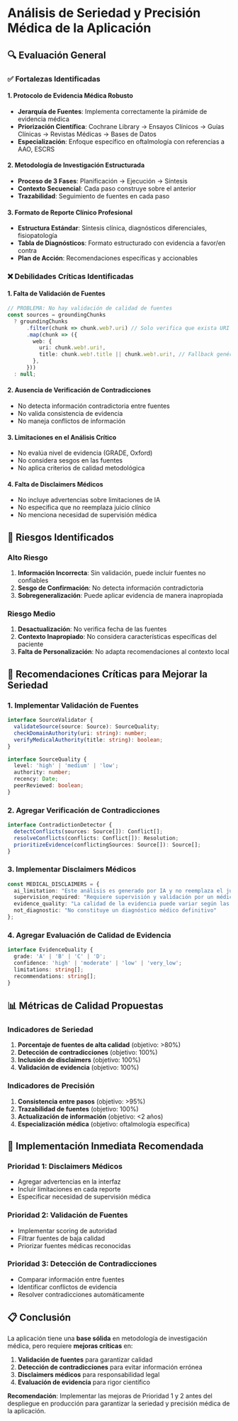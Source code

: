 # Análisis de Seriedad y Precisión Médica de la Aplicación

## 🔍 **Evaluación General**

### ✅ **Fortalezas Identificadas**

#### 1. **Protocolo de Evidencia Médica Robusto**
- **Jerarquía de Fuentes**: Implementa correctamente la pirámide de evidencia médica
- **Priorización Científica**: Cochrane Library → Ensayos Clínicos → Guías Clínicas → Revistas Médicas → Bases de Datos
- **Especialización**: Enfoque específico en oftalmología con referencias a AAO, ESCRS

#### 2. **Metodología de Investigación Estructurada**
- **Proceso de 3 Fases**: Planificación → Ejecución → Síntesis
- **Contexto Secuencial**: Cada paso construye sobre el anterior
- **Trazabilidad**: Seguimiento de fuentes en cada paso

#### 3. **Formato de Reporte Clínico Profesional**
- **Estructura Estándar**: Síntesis clínica, diagnósticos diferenciales, fisiopatología
- **Tabla de Diagnósticos**: Formato estructurado con evidencia a favor/en contra
- **Plan de Acción**: Recomendaciones específicas y accionables

### ❌ **Debilidades Críticas Identificadas**

#### 1. **Falta de Validación de Fuentes**
```typescript
// PROBLEMA: No hay validación de calidad de fuentes
const sources = groundingChunks
  ? groundingChunks
      .filter(chunk => chunk.web?.uri) // Solo verifica que exista URI
      .map(chunk => ({
        web: {
          uri: chunk.web!.uri!,
          title: chunk.web!.title || chunk.web!.uri!, // Fallback genérico
        },
      }))
  : null;
```

#### 2. **Ausencia de Verificación de Contradicciones**
- No detecta información contradictoria entre fuentes
- No valida consistencia de evidencia
- No maneja conflictos de información

#### 3. **Limitaciones en el Análisis Crítico**
- No evalúa nivel de evidencia (GRADE, Oxford)
- No considera sesgos en las fuentes
- No aplica criterios de calidad metodológica

#### 4. **Falta de Disclaimers Médicos**
- No incluye advertencias sobre limitaciones de IA
- No especifica que no reemplaza juicio clínico
- No menciona necesidad de supervisión médica

## 🚨 **Riesgos Identificados**

### **Alto Riesgo**
1. **Información Incorrecta**: Sin validación, puede incluir fuentes no confiables
2. **Sesgo de Confirmación**: No detecta información contradictoria
3. **Sobregeneralización**: Puede aplicar evidencia de manera inapropiada

### **Riesgo Medio**
1. **Desactualización**: No verifica fecha de las fuentes
2. **Contexto Inapropiado**: No considera características específicas del paciente
3. **Falta de Personalización**: No adapta recomendaciones al contexto local

## 🎯 **Recomendaciones Críticas para Mejorar la Seriedad**

### **1. Implementar Validación de Fuentes**
```typescript
interface SourceValidator {
  validateSource(source: Source): SourceQuality;
  checkDomainAuthority(uri: string): number;
  verifyMedicalAuthority(title: string): boolean;
}

interface SourceQuality {
  level: 'high' | 'medium' | 'low';
  authority: number;
  recency: Date;
  peerReviewed: boolean;
}
```

### **2. Agregar Verificación de Contradicciones**
```typescript
interface ContradictionDetector {
  detectConflicts(sources: Source[]): Conflict[];
  resolveConflicts(conflicts: Conflict[]): Resolution;
  prioritizeEvidence(conflictingSources: Source[]): Source[];
}
```

### **3. Implementar Disclaimers Médicos**
```typescript
const MEDICAL_DISCLAIMERS = {
  ai_limitation: "Este análisis es generado por IA y no reemplaza el juicio clínico profesional",
  supervision_required: "Requiere supervisión y validación por un médico calificado",
  evidence_quality: "La calidad de la evidencia puede variar según las fuentes disponibles",
  not_diagnostic: "No constituye un diagnóstico médico definitivo"
};
```

### **4. Agregar Evaluación de Calidad de Evidencia**
```typescript
interface EvidenceQuality {
  grade: 'A' | 'B' | 'C' | 'D';
  confidence: 'high' | 'moderate' | 'low' | 'very_low';
  limitations: string[];
  recommendations: string[];
}
```

## 📊 **Métricas de Calidad Propuestas**

### **Indicadores de Seriedad**
1. **Porcentaje de fuentes de alta calidad** (objetivo: >80%)
2. **Detección de contradicciones** (objetivo: 100%)
3. **Inclusión de disclaimers** (objetivo: 100%)
4. **Validación de evidencia** (objetivo: 100%)

### **Indicadores de Precisión**
1. **Consistencia entre pasos** (objetivo: >95%)
2. **Trazabilidad de fuentes** (objetivo: 100%)
3. **Actualización de información** (objetivo: <2 años)
4. **Especialización médica** (objetivo: oftalmología específica)

## 🔧 **Implementación Inmediata Recomendada**

### **Prioridad 1: Disclaimers Médicos**
- Agregar advertencias en la interfaz
- Incluir limitaciones en cada reporte
- Especificar necesidad de supervisión médica

### **Prioridad 2: Validación de Fuentes**
- Implementar scoring de autoridad
- Filtrar fuentes de baja calidad
- Priorizar fuentes médicas reconocidas

### **Prioridad 3: Detección de Contradicciones**
- Comparar información entre fuentes
- Identificar conflictos de evidencia
- Resolver contradicciones automáticamente

## 📋 **Conclusión**

La aplicación tiene una **base sólida** en metodología de investigación médica, pero requiere **mejoras críticas** en:

1. **Validación de fuentes** para garantizar calidad
2. **Detección de contradicciones** para evitar información errónea
3. **Disclaimers médicos** para responsabilidad legal
4. **Evaluación de evidencia** para rigor científico

**Recomendación**: Implementar las mejoras de Prioridad 1 y 2 antes del despliegue en producción para garantizar la seriedad y precisión médica de la aplicación.
